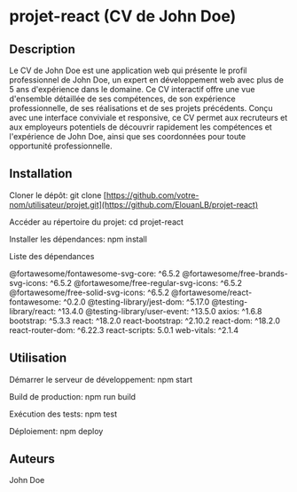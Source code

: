 # projet-react (CV de John Doe)

## Description

Le CV de John Doe est une application web qui présente le profil professionnel de John Doe, un expert en développement web avec plus de 5 ans d'expérience dans le domaine. Ce CV interactif offre une vue d'ensemble détaillée de ses compétences, de son expérience professionnelle, de ses réalisations et de ses projets précédents. Conçu avec une interface conviviale et responsive, ce CV permet aux recruteurs et aux employeurs potentiels de découvrir rapidement les compétences et l'expérience de John Doe, ainsi que ses coordonnées pour toute opportunité professionnelle.

## Installation

Cloner le dépôt:
git clone [https://github.com/votre-nom/utilisateur/projet.git](https://github.com/ElouanLB/projet-react)

Accéder au répertoire du projet:
cd projet-react

Installer les dépendances:
npm install

Liste des dépendances

@fortawesome/fontawesome-svg-core: ^6.5.2
@fortawesome/free-brands-svg-icons: ^6.5.2
@fortawesome/free-regular-svg-icons: ^6.5.2
@fortawesome/free-solid-svg-icons: ^6.5.2
@fortawesome/react-fontawesome: ^0.2.0
@testing-library/jest-dom: ^5.17.0
@testing-library/react: ^13.4.0
@testing-library/user-event: ^13.5.0
axios: ^1.6.8
bootstrap: ^5.3.3
react: ^18.2.0
react-bootstrap: ^2.10.2
react-dom: ^18.2.0
react-router-dom: ^6.22.3
react-scripts: 5.0.1
web-vitals: ^2.1.4

## Utilisation

Démarrer le serveur de développement:
npm start

Build de production:
npm run build

Exécution des tests:
npm test

Déploiement:
npm deploy

## Auteurs

John Doe
